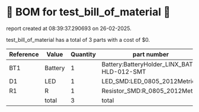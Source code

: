 # 📄 BOM for test_bill_of_material 📄

report created at 08:39:37.290693 on 26-02-2025.

test_bill_of_material has a total of 3 parts with a cost of $0.

| Reference | Value | Quantity | part number | cost |
| --------- | ----- | -------- | ----------- | ---- |
| BT1 | Battery | 1 | Battery:BatteryHolder_LINX_BAT-HLD-012-SMT | $0 |
| D1 | LED | 1 | LED_SMD:LED_0805_2012Metric | $0 |
| R1 | R | 1 | Resistor_SMD:R_0805_2012Metric | $0 |
|  | total | 3 | total | $0 |
